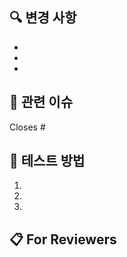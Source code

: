 ## 🔍 변경 사항
<!-- 구체적인 변경 내용을 작성해 주세요. -->
-
-
-

## 🔗 관련 이슈
<!-- 관련된 이슈 번호를 적어주세요. 예: "Closes #123" 또는 "Fixes #123" -->
Closes #

## 🧪 테스트 방법
<!-- 이 변경사항을 테스트하는 방법을 설명해 주세요 -->
1.
2.
3.

## 📋 For Reviewers
<!-- 리뷰어가 알아야 할 추가 정보나 주의사항이 있다면 작성해 주세요 -->
